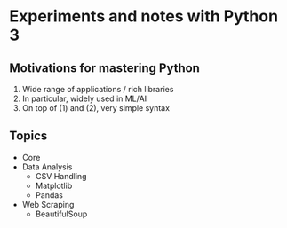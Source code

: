 # Experiments and notes with Python 3

## Motivations for mastering Python
1. Wide range of applications / rich libraries
2. In particular, widely used in ML/AI
3. On top of (1) and (2), very simple syntax

## Topics
- Core
- Data Analysis
	- CSV Handling
	- Matplotlib
	- Pandas
- Web Scraping
	- BeautifulSoup